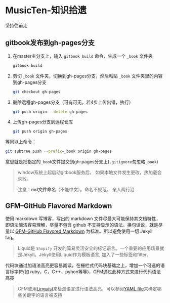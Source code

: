 # MusicTen-知识拾遗

坚持往前走

## gitbook发布到gh-pages分支

1. 在master主分支上，输入 `gitbook build` 命令，生成一个 `_book` 文件夹

   ```bash
   gitbook build
   ```

2. 剪切 `_book` 文件夹，切换到gh-pages分支，然后粘贴 `_book` 文件夹里的内容到gh-pages分支

   ```bash
   git checkout gh-pages
   ```

3. 删除远程gh-pages分支（可有可无，若4步上传出错，执行）

   ```bash
   git push origin --delete gh-pages
   ```

4. 上传gh-pages分支到远程仓库

   ```bash
   git push origin gh-pages
   ```

等同以上命令：

```bash
git subtree push --prefix=_book origin gh-pages
```

意思就是把指定的`_book`文件提交到gh-pages分支上(`.gitignore`勿忽略`_book`)

> window系统上起启动gitbook服务后， 如果本地文件发生更改，热加载会失败。
>
> 注意：**md文件命名**（不能中文）。命名不规范， 亲人两行泪

## GFM–GitHub Flavored Markdown

使用 markdown 写博客，写出的 markdown 文件尽最大可能保持其文档特性，即语法简洁容易理解，尽量不包含 github 不支持显示的语法。换句话说，就是尽量以 [GFM–GitHub Flavored Markdown](https://help.github.com/articles/github-flavored-markdown) 为标准。所以避免使用一切 Jekyll tag。

> Liquid是 `Shopify` 开发的简易灵活安全的标记语言。一个重要的应用场景就是Jekyll。Jekyll使用Liquid作为模板语言, 加入了一些标签和filter。

代码块通过加语法高亮更容易阅读，在栅栏式代码块基础之上，增加一个可选的语言标字符(如 ruby，C，C++，pyhon等等)，GFM通过此种方式来进行代码语法高亮

> GFM使用[Linguist](https://github.com/github/linguist)来检测语言进行语法高亮，可以参阅[YAML file](https://github.com/github/linguist/blob/master/lib/linguist/languages.yml)来确定哪些关键字的语言被支持